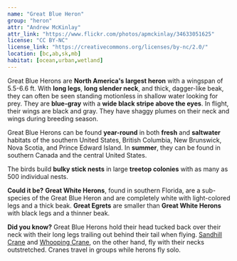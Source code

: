 ```yaml
---
name: "Great Blue Heron"
group: "heron"
attr: "Andrew McKinlay"
attr_link: "https://www.flickr.com/photos/apmckinlay/34633051625"
license: "CC BY-NC"
license_link: "https://creativecommons.org/licenses/by-nc/2.0/"
location: [bc,ab,sk,mb]
habitat: [ocean,urban,wetland]
---
```

Great Blue Herons are **North America's largest heron** with a wingspan of 5.5-6.6 ft. With **long legs**, **long slender neck**, and thick, dagger-like beak, they can often be seen standing motionless in shallow water looking for prey. They are **blue-gray** with a **wide black stripe above the eyes**. In flight, their wings are black and gray. They have shaggy plumes on their neck and wings during breeding season.

Great Blue Herons can be found **year-round** in both **fresh** and **saltwater** habitats of the southern United States, British Columbia, New Brunswick, Nova Scotia, and Prince Edward Island. In **summer**, they can be found in southern Canada and the central United States.

The birds build **bulky stick nests** in large **treetop colonies** with as many as 500 individual nests.

**Could it be?** **Great White Herons**, found in southern Florida, are a sub-species of the Great Blue Heron and are completely white with light-colored legs and a thick beak. **Great Egrets** are smaller than **Great White Herons** with black legs and a thinner beak.

**Did you know?** Great Blue Herons hold their head tucked back over their neck with their long legs trailing out behind their tail when flying. [Sandhill Crane](/birds/sandhill/) and [Whooping Crane](/birds/whoopcrane/), on the other hand, fly with their necks outstretched. Cranes travel in groups while herons fly solo.

